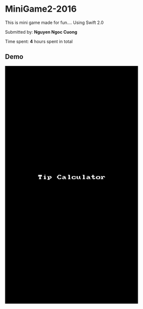 # MiniGame2-2016

This is mini game made for fun....
Using Swift 2.0

Submitted by: **Nguyen Ngoc Cuong**

Time spent: **4** hours spent in total


## Demo
![image](https://github.com/ngoccuong11789/MiniGame2-2016/blob/master/walkthrough.gif)
